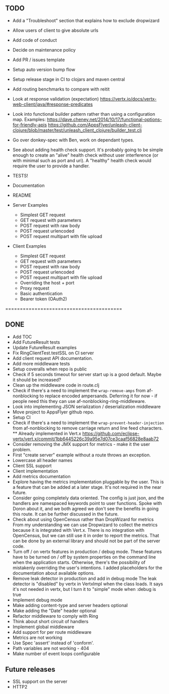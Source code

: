 
## TODO

- Add a "Troubleshoot" section that explains how to exclude dropwizard 
- Allow users of client to give absolute urls
- Add code of conduct
- Decide on maintenance policy
- Add PR / issues template
- Setup auto version bump flow
- Setup release stage in CI to clojars and maven central  
- Add routing benchmarks to compare with reitit 
- Look at response validation (expectation)
https://vertx.io/docs/vertx-web-client/java/#response-predicates
- Look into functional builder pattern rather than using a configuration map.
Examples:
https://dave.cheney.net/2014/10/17/functional-options-for-friendly-apis
https://github.com/AppsFlyer/unleash-client-clojure/blob/master/test/unleash_client_clojure/builder_test.clj
- Go over donkey-spec with Ben, work on dependant types.  
- See about adding health check support.
It's probably going to be simple enough to create an "alive" health check
without user interference (or with minimal such as port and uri).
A "healthy" health check would require the user to provide a handler. 
- TESTS!
- Documentation
- README
- Server Examples
    - Simplest GET request
    - GET request with parameters
    - POST request with raw body
    - POST request urlencoded
    - POST request multipart with file upload

- Client Examples
    - Simplest GET request
    - GET request with parameters
    - POST request with raw body
    - POST request urlencoded
    - POST request multipart with file upload
    - Overriding the host + port
    - Proxy request
    - Basic authentication
    - Bearer token (OAuth2)


========================================

## DONE
- Add TOC
- Add FutureResult tests
- Update FutureResult examples
- Fix RingClientTest.testSSL on CI server 
- Add client request API documentation. 
- Add more middleware tests
- Setup coveralls when repo is public
- Check if 5 seconds timeout for server start up is a good default. Maybe it should be increased?
- Clean up the middleware code in route.clj
- Check if there's a need to implement the `wrap-remove-amps` from af-nonblocking
to replace encoded ampersands.
Deferring it for now - if people need this they can use af-nonblocking-ring-middleware.
- Look into implementing JSON serialization / deserialization middleware
- Move project to AppsFlyer github repo.
- Setup CI
- Check if there's a need to implement the `wrap-prevent-header-injection` from af-nonblocking
to remove carriage return and line feed characters. ** Already implemented in Vert.x
https://github.com/eclipse-vertx/vert.x/commit/1bb6445226c39a95e7d07ce3caaf56828e8aab72
- Consider removing the JMX support for metrics - make it the user problem.
- First "create server" example without a route throws an exception.
- Lowercase all header names
- Client SSL support
- Client implementation
- Add metrics documentation
- Explore having the metrics implementation pluggable by the user.
This is a feature that can be added at a later stage. It's not required in the near future.
- Consider going completely data oriented. The config is just json, and the handlers 
are namespaced keywords point to user functions.
Spoke with Doron about it, and we both agreed we don't see the benefits in going this route.
It can be further discussed in the future. 
- Check about using OpenCensus rather than DropWizard for metrics
From my understanding we can use Dropwizard to collect the metrics because it is 
integrated with Vert.x. There is no integration with OpenCensus, but we can still use it
in order to report the metrics. That can be done by an external library and should not be
part of the server code.
- Turn off / on vertx features in production / debug mode.
These features have to be turned on / off by system properties on the command line
when the application starts. Otherwise, there's the possibility of mistakenly overriding
the user's intentions. I added placeholders for the documentation about available options.
- Remove leak detector in production and add in debug mode
The leak detector is "disabled" by vertx in VertxImpl when the class loads.
It says it's not needed in vertx, but I turn it to "simple" mode when :debug is true  
- Implement debug mode
- Make adding content-type and server headers optional
- Make adding the "Date" header optional
- Refactor middleware to comply with Ring
- Think about short circuit of handlers
- Implement global middleware
- Add support for per route middleware 
- Metrics are not working
- Use Spec 'assert' instead of 'conform'.
- Path variables are not working - 404
- Make number of event loops configurable


## Future releases
- SSL support on the server
- HTTP2
